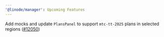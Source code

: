 ```yaml
---
'@linode/manager': Upcoming Features
---
```


Add mocks and update `PlansPanel` to support `mtc-tt-2025` plans in selected regions ([#12050](https://github.com/linode/manager/pull/12050))
